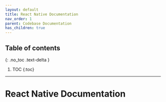 ```yaml
---
layout: default
title: React Native Documentation
nav_order: 1
parent: Codebase Documentation
has_children: true
---
```

## Table of contents
{: .no_toc .text-delta }

1. TOC
{:toc}
---
# React Native Documentation